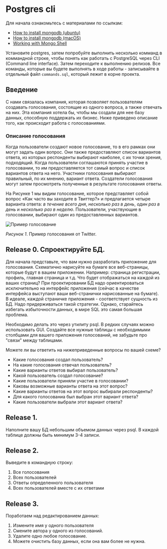 # Postgres cli


Для начала ознакомьтесь с материалами по ссылкам:

* [How to install mongodb (ubuntu)](https://www.digitalocean.com/community/tutorials/how-to-install-mongodb-on-ubuntu-18-04)
* [How to install mongodb (macOS)](https://docs.mongodb.com/manual/tutorial/install-mongodb-on-os-x/)
* [Working with Mongo Shell](https://docs.mongodb.com/manual/mongo/#working-with-the-mongo-shell)

Установите postgres, затем попробуйте выполнить несколько комманд в коммандной строке, чтобы понять как работать с PostgreSQL через CLI (Command line interface). 
Затем переходите к выполнению релизов. Все команды, которые вы будете выполнять в ходе работы - записывайте в отдельный файл `commands.sql`, который лежит в корне проекта.


## Введение
С нами связалась компания, которая позволяет пользователям создавать голосования, состоящие из одного вопроса, а также отвечать на них. Эта компания хотела бы, чтобы мы создали для нее базу данных, способную поддержать их бизнес. Ниже приведено описание того, как происходит работа с голосованиями.


### Описание голосования
Когда пользователи создают новое голосование, то в его рамках они могут задать один вопрос. Они также предоставляют список вариантов ответа, из которых респонденты выбирают наиболее, с их точки зрения, подходящий. Когда пользователи соглашаются принять участие в голосовании, то им предоставляется тот самый вопрос  и список вариантов ответа на него. Участники голосования выбирают правильный, по их мнению, вариант ответа. Создатели голосования могут затем просмотреть полученные в результате голосования ответы.

На Рисунке 1 мы видим голосование, которое представляет собой вопрос «Как часто вы заходите в Твиттер?» и предлагается четыре варианта ответа: *в течение всего дня*, *несколько раз в день*, *один раз в день* и *несколько раз в неделю*. Пользователи, участвующие в голосовании, выбирают один из предоставленных вариантов.

![Пример голосование](./readme-assets/poll-example.jpg)

*Рисунок 1*. Пример голосования от Twitter.


## Release 0. Спроектируйте БД.
Для начала представьте, что вам нужно разработать приложение для голосования. Схематично нарисуйте на бумаге все веб-страницы, которые будут в вашем приложении. Например: страница регистрации, профиль, главная страница и т.д. Что будет отображаться на каждой из ваших страниц? При проектировании БД надо ориентироваться исключительно на интерфейс приложения (сейчас в качестве интерфейса выступают ваши веб-странички нарисованные на бумаге). В идеале, каждой страничке приложения - соответствует сущность из БД. Надо придерживаться такой стратегии. Однако, старайтесь избегать избыточности данных, в мире SQL это самая большая проблема.

Необходимо делать это через утилиту psql. В редких случаях можно использовать GUI.
Создайте все нужные таблицы с необходимыми столбцами для вашего приложения голосований, не забудьте про "связи" между таблицами.


Можете ли вы ответить на нижеприведенные вопросы по вашей схеме?

- Какие голосования создал пользователь?
- На какие голосования отвечал пользователь?
- Какие варианты ответов выбирал пользователь?
- Какой пользователь создал голосование?
- Какие пользователи приняли участие в голосовании?
- Каковы возможные варианты ответа на этот вопрос?
- Какие варианты ответов на этот вопрос выбирали респонденты?
- Для какого голосованиа был выбран этот вариант ответа?
- Какие пользователи выбрали этот вариант ответа?


## Release 1.
Наполните вашу БД небольшим объемом данных через psql. В каждой таблице должны быть минимум 3-4 записи.

## Release 2.
Выведите в командную строку:
1. Все голосования
2. Всех пользователей
3. Ответы определенного пользователя
4. Всех пользователей вместе с их ответами

## Release 3.
Поработаем над редактированием данных:
1. Измените имя у одного пользователя
2. Смените автора у одного из голосований.
3. Удалите одно любое голосование.
4. Можете очистить базу данных, если она вам более не нужна.



